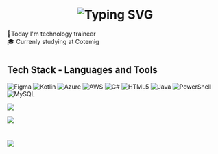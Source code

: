 ## 

<h1 align="center" href="https://git.io/typing-svg"><img src="https://readme-typing-svg.demolab.com?font=Fira+Code&size=30&pause=1000&color=BB415B&repeat=false&width=650&lines=Hello!+I'm+Sofia+Josaf%C3%A1+Rocha+Santos" alt="Typing SVG" /></h1>


🪪Today I'm technology traineer <br>🎓 Currenly studying at Cotemig  

# <h2> Tech Stack - Languages and Tools </h2>
![Figma](https://img.shields.io/badge/figma-%23F24E1E.svg?style=for-the-badge&logo=figma&logoColor=white) ![Kotlin](https://img.shields.io/badge/kotlin-%237F52FF.svg?style=for-the-badge&logo=kotlin&logoColor=white) ![Azure](https://img.shields.io/badge/azure-%230072C6.svg?style=for-the-badge&logo=microsoftazure&logoColor=white) ![AWS](https://img.shields.io/badge/AWS-%23FF9900.svg?style=for-the-badge&logo=amazon-aws&logoColor=white) ![C#](https://img.shields.io/badge/c%23-%23239120.svg?style=for-the-badge&logo=csharp&logoColor=white) ![HTML5](https://img.shields.io/badge/html5-%23E34F26.svg?style=for-the-badge&logo=html5&logoColor=white) ![Java](https://img.shields.io/badge/java-%23ED8B00.svg?style=for-the-badge&logo=openjdk&logoColor=white) ![PowerShell](https://img.shields.io/badge/PowerShell-%235391FE.svg?style=for-the-badge&logo=powershell&logoColor=white) ![MySQL](https://img.shields.io/badge/mysql-4479A1.svg?style=for-the-badge&logo=mysql&logoColor=white)

![](https://github-readme-stats.vercel.app/api/top-langs/?username=sosojosafars&theme=date_night&hide_border=true&include_all_commits=true&count_private=true&layout=compact)

![](https://github-profile-trophy.vercel.app/?username=sosojosafars&theme=rose&no-frame=true&no-bg=true&margin-w=4)


<!-- Proudly created with GPRM ( https://gprm.itsvg.in ) -->

#
![](https://github-readme-stats.vercel.app/api?username=sosojosafars&theme=date_night&hide_border=true&include_all_commits=true&count_private=true)<br/>

